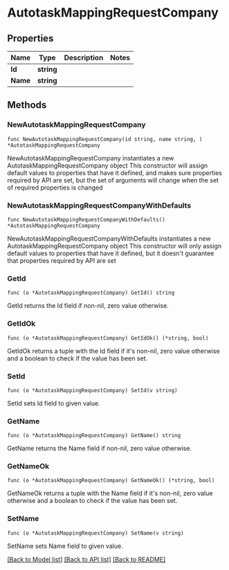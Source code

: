 # AutotaskMappingRequestCompany

## Properties

Name | Type | Description | Notes
------------ | ------------- | ------------- | -------------
**Id** | **string** |  | 
**Name** | **string** |  | 

## Methods

### NewAutotaskMappingRequestCompany

`func NewAutotaskMappingRequestCompany(id string, name string, ) *AutotaskMappingRequestCompany`

NewAutotaskMappingRequestCompany instantiates a new AutotaskMappingRequestCompany object
This constructor will assign default values to properties that have it defined,
and makes sure properties required by API are set, but the set of arguments
will change when the set of required properties is changed

### NewAutotaskMappingRequestCompanyWithDefaults

`func NewAutotaskMappingRequestCompanyWithDefaults() *AutotaskMappingRequestCompany`

NewAutotaskMappingRequestCompanyWithDefaults instantiates a new AutotaskMappingRequestCompany object
This constructor will only assign default values to properties that have it defined,
but it doesn't guarantee that properties required by API are set

### GetId

`func (o *AutotaskMappingRequestCompany) GetId() string`

GetId returns the Id field if non-nil, zero value otherwise.

### GetIdOk

`func (o *AutotaskMappingRequestCompany) GetIdOk() (*string, bool)`

GetIdOk returns a tuple with the Id field if it's non-nil, zero value otherwise
and a boolean to check if the value has been set.

### SetId

`func (o *AutotaskMappingRequestCompany) SetId(v string)`

SetId sets Id field to given value.


### GetName

`func (o *AutotaskMappingRequestCompany) GetName() string`

GetName returns the Name field if non-nil, zero value otherwise.

### GetNameOk

`func (o *AutotaskMappingRequestCompany) GetNameOk() (*string, bool)`

GetNameOk returns a tuple with the Name field if it's non-nil, zero value otherwise
and a boolean to check if the value has been set.

### SetName

`func (o *AutotaskMappingRequestCompany) SetName(v string)`

SetName sets Name field to given value.



[[Back to Model list]](../README.md#documentation-for-models) [[Back to API list]](../README.md#documentation-for-api-endpoints) [[Back to README]](../README.md)


